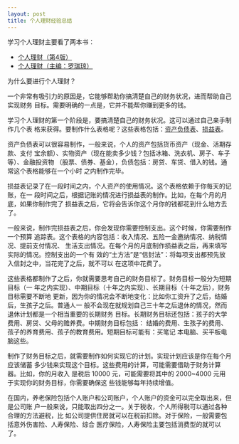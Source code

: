 ```yaml
---
layout: post
title: 个人理财经验总结
---
```


学习个人理财主要看了两本书：

* [个人理财（第4版）][finance1]
* [个人理财（主编：罗瑞琼）][finance2]

[finance1]: http://book.douban.com/subject/4894568/
[finance2]: http://item.jd.com/1236541488.html

为什么要进行个人理财？

一个非常有吸引力的原因是，它能够帮助你搞清楚自己的财务状况，进而帮助自己实现财务
目标。需要明确的一点是，它并不能帮你赚到更多的钱。

学习个人理财的第一个阶段是，要搞清楚自己的财务状况。这可以通过自己亲手制作几个表
格来获得。要制作什么表格呢？这些表格包括：[资产负债表][balance_sheet]、[损益表][income_statement]。

资产负债表可以很容易制作，一般来说，个人的资产包括货币资产（现金、活期存款、支付
宝余额）、实物资产（现在能卖多少钱？包括冰箱、洗衣机、房子、车子等）、金融投资物
（股票、债券、基金），负债包括：房贷、车贷、借入的钱。通常这个表格能够在一个小时
之内制作完毕。

损益表记录了在一段时间之内，个人资产的使用情况。这个表格依赖于你每天的记账，在一
段时间之后，根据记账的情况进行损益表的制作。比如，在每个月的月底，如果你制作完了
损益表之后，它将会告诉你这个月你的钱都花到什么地方去了。

一般来说，制作完损益表之后，你会发现你需要控制支出。这个时候，你需要制作一个预算
追踪表。这个表格的内容包括：收入情况、五险一金邀纳情况、纳税情况、提前支付情况、
生活支出情况。在每个月的月底制作损益表之后，再来填写实际的情况。控制支出的一个有
效的“土方法”是“信封法”：将每项支出都预先放入信封之中，当花完了之后，就不可以
在这项中花费了。

这些表格都制作了之后，你就需要思考自己的财务目标了。财务目标一般分为短期目标（一
年之内实现）、中期目标（十年之内实现）、长期目标（十年之后），财务目标需要不断地
更新，因为你的情况会不断地变化：比如你工资升了之后，结婚后，生孩子之后。普通人一
般不会现在就规划自己三十年之后退休的情况，然而退休计划都是一个相当重要的长期财务
目标。长期财务目标还包括：孩子的大学费用、房贷、父母的赡养费。中期财务目标包括：
结婚的费用、生孩子的费用、孩子的养育费用、孩子的教育费用。短期目标可能有：买笔记
本电脑、买平板电脑这些。

制作了财务目标之后，就需要制作如何实现它的计划。实现计划应该是你在每个月应该储蓄
多少钱来实现这个目标。这些费用的计算，可能需要借助于财务计算器。比如，你的月收入
是税后 10000 元，可能需要将其中的 2000~4000 元用于实现你的财务目标，你需要确保这
些钱能够每年持续增值。

[balance_sheet]: http://baike.baidu.com/view/16173.htm
[income_statement]: http://baike.baidu.com/view/16173.htm

在国内，养老保险包括个人账户和公司账户，个人账户的资金可以完全取出来，但是公司账
户一般来说，只能取出四分之一。关于税收，个人所得税可以通过各种合理的方法避税，比
如公司提供住房就可以在税前扣除。对于保险，一般需要包括意外伤害险、人寿保险、综合
医疗保险，人寿保险主要包括消费型的就可以了。
